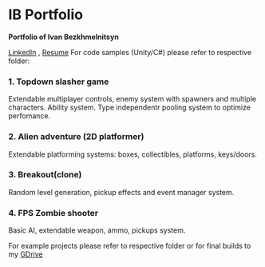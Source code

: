 # IB Portfolio
 **Portfolio of Ivan Bezkhmelnitsyn**
 
 [LinkedIn](https://www.linkedin.com/in/ivan-bezkhmelnitsyn-431723152/) , [Resume](https://drive.google.com/file/d/1Wj9h39c528OjUevh8JWhJK_wrAy94ufK/view?usp=sharing)
 For code samples (Unity/C#) please refer to respective folder: 
 
### 1. Topdown slasher game
Extendable multiplayer controls, enemy system with spawners and multiple characters. Ability system. Type independentr pooling system to optimize perfomance. 

### 2. Alien adventure (2D platformer)
Extendable platforming systems: boxes, collectibles, platforms, keys/doors. 

 ### 3. Breakout(clone)
 Random level generation, pickup effects and event manager system. 
 
### 4. FPS Zombie shooter
Basic AI, extendable weapon, ammo, pickups system. 
 
 For example projects please refer to respective folder or for final builds to my [GDrive](https://drive.google.com/drive/folders/1uRSqC_NKzB9SRJpXT1pDK1GPLty9dPua?usp=sharing)

